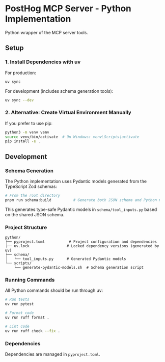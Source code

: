 # PostHog MCP Server - Python Implementation

Python wrapper of the MCP server tools.

## Setup

### 1. Install Dependencies with uv

For production:

```bash
uv sync
```

For development (includes schema generation tools):

```bash
uv sync --dev
```

### 2. Alternative: Create Virtual Environment Manually

If you prefer to use pip:

```bash
python3 -m venv venv
source venv/bin/activate  # On Windows: venv\Scripts\activate
pip install -e .
```

## Development

### Schema Generation

The Python implementation uses Pydantic models generated from the TypeScript Zod schemas:

```bash
# From the root directory
pnpm run schema:build          # Generate both JSON schema and Python models
```

This generates type-safe Pydantic models in `schema/tool_inputs.py` based on the shared JSON schema.

### Project Structure

```
python/
├── pyproject.toml           # Project configuration and dependencies
├── uv.lock                 # Locked dependency versions (generated by uv)
├── schema/
│   └── tool_inputs.py      # Generated Pydantic models
└── scripts/
    └── generate-pydantic-models.sh  # Schema generation script
```

### Running Commands

All Python commands should be run through uv:

```bash
# Run tests
uv run pytest

# Format code
uv run ruff format .

# Lint code
uv run ruff check --fix .
```

### Dependencies

Dependencies are managed in `pyproject.toml`.